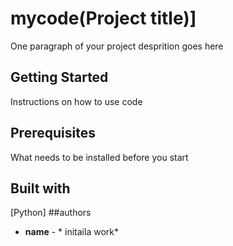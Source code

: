 # mycode(Project title)]
One paragraph of your project desprition goes here
## Getting Started 
Instructions on how to use code
## Prerequisites
What needs to be installed before you start
## Built with
[Python]
##authors
* **name** - * initaila work*

